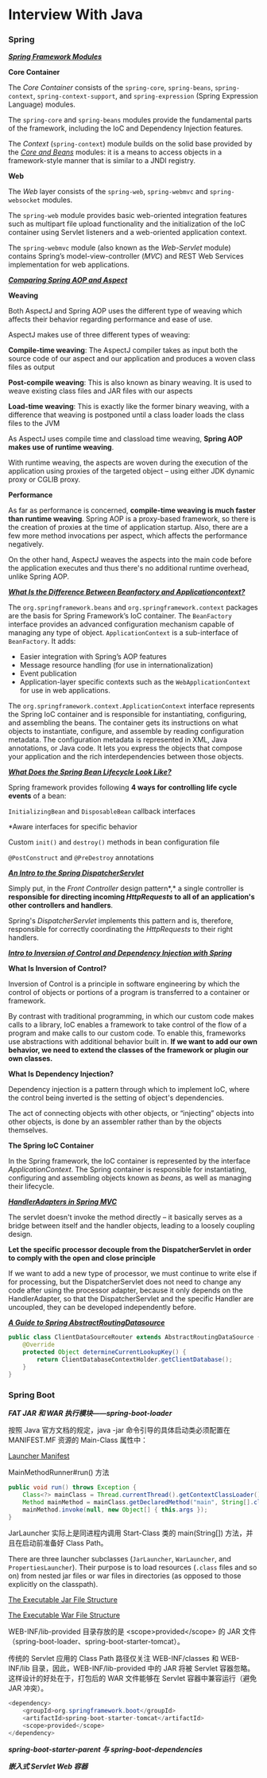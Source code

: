 # Interview With Java

### Spring

[***Spring Framework Modules***](https://docs.spring.io/spring-framework/docs/5.0.0.RC3/spring-framework-reference/overview.html#overview-modules)

**Core Container**

The *Core Container* consists of the `spring-core`, `spring-beans`, `spring-context`, `spring-context-support`, and `spring-expression` (Spring Expression Language) modules.

The `spring-core` and `spring-beans` modules provide the fundamental parts of the framework, including the IoC and Dependency Injection features.

The *Context* (`spring-context`) module builds on the solid base provided by the [*Core and Beans*](https://docs.spring.io/spring-framework/docs/5.0.0.RC3/spring-framework-reference/core.html#beans-introduction) modules: it is a means to access objects in a framework-style manner that is similar to a JNDI registry.

**Web**

The *Web* layer consists of the `spring-web`, `spring-webmvc` and `spring-websocket` modules.

The `spring-web` module provides basic web-oriented integration features such as multipart file upload functionality and the initialization of the IoC container using Servlet listeners and a web-oriented application context.

The `spring-webmvc` module (also known as the *Web-Servlet* module) contains Spring’s model-view-controller (*MVC*) and REST Web Services implementation for web applications.

[***Comparing Spring AOP and Aspect***](https://www.baeldung.com/spring-aop-vs-aspectj)

**Weaving**

Both AspectJ and Spring AOP uses the different type of weaving which affects their behavior regarding performance and ease of use.

AspectJ makes use of three different types of weaving:

**Compile-time weaving**: The AspectJ compiler takes as input both the source code of our aspect and our application and produces a woven class files as output

**Post-compile weaving**: This is also known as binary weaving. It is used to weave existing class files and JAR files with our aspects

**Load-time weaving**: This is exactly like the former binary weaving, with a difference that weaving is postponed until a class loader loads the class files to the JVM

As AspectJ uses compile time and classload time weaving, **Spring AOP makes use of runtime weaving**.

With runtime weaving, the aspects are woven during the execution of the application using proxies of the targeted object – using either JDK dynamic proxy or CGLIB proxy.

**Performance**

As far as performance is concerned, **compile-time weaving is much faster than runtime weaving**. Spring AOP is a proxy-based framework, so there is the creation of proxies at the time of application startup. Also, there are a few more method invocations per aspect, which affects the performance negatively.

On the other hand, AspectJ weaves the aspects into the main code before the application executes and thus there's no additional runtime overhead, unlike Spring AOP.

[***What Is the Difference Between Beanfactory and Applicationcontext?***](https://docs.spring.io/spring-framework/docs/current/reference/html/core.html#beans)

The `org.springframework.beans` and `org.springframework.context` packages are the basis for Spring Framework’s IoC container. The `BeanFactory` interface provides an advanced configuration mechanism capable of managing any type of object. `ApplicationContext` is a sub-interface of `BeanFactory`. It adds:

- Easier integration with Spring’s AOP features
- Message resource handling (for use in internationalization)
- Event publication
- Application-layer specific contexts such as the `WebApplicationContext` for use in web applications.

The `org.springframework.context.ApplicationContext` interface represents the Spring IoC container and is responsible for instantiating, configuring, and assembling the beans. The container gets its instructions on what objects to instantiate, configure, and assemble by reading configuration metadata. The configuration metadata is represented in XML, Java annotations, or Java code. It lets you express the objects that compose your application and the rich interdependencies between those objects.

[***What Does the Spring Bean Lifecycle Look Like?***]()

Spring framework provides following **4 ways for controlling life cycle events** of a bean:

`InitializingBean` and `DisposableBean` callback interfaces

*Aware interfaces for specific behavior

Custom `init()` and `destroy()` methods in bean configuration file

`@PostConstruct` and `@PreDestroy` annotations

[***An Intro to the Spring DispatcherServlet***](https://www.baeldung.com/spring-dispatcherservlet)

Simply put, in the *Front Controller* design pattern*,* a single controller is **responsible for directing incoming *HttpRequests* to all of an application's other controllers and handlers**.

Spring's *DispatcherServlet* implements this pattern and is, therefore, responsible for correctly coordinating the *HttpRequests* to their right handlers.

[***Intro to Inversion of Control and Dependency Injection with Spring***](https://www.baeldung.com/inversion-control-and-dependency-injection-in-spring)

**What Is Inversion of Control?**

Inversion of Control is a principle in software engineering by which the control of objects or portions of a program is transferred to a container or framework.

By contrast with traditional programming, in which our custom code makes calls to a library, IoC enables a framework to take control of the flow of a program and make calls to our custom code. To enable this, frameworks use abstractions with additional behavior built in. **If we want to add our own behavior, we need to extend the classes of the framework or plugin our own classes.**

**What Is Dependency Injection?**

Dependency injection is a pattern through which to implement IoC, where the control being inverted is the setting of object's dependencies.

The act of connecting objects with other objects, or “injecting” objects into other objects, is done by an assembler rather than by the objects themselves.

**The Spring IoC Container**

In the Spring framework, the IoC container is represented by the interface *ApplicationContext*. The Spring container is responsible for instantiating, configuring and assembling objects known as *beans*, as well as managing their lifecycle.

[***HandlerAdapters in Spring MVC***](https://www.baeldung.com/spring-mvc-handler-adapters#what-is-a-handleradapter)

The servlet doesn't invoke the method directly – it basically serves as a bridge between itself and the handler objects, leading to a loosely coupling design.

**Let the specific processor decouple from the DispatcherServlet in order to comply with the open and close principle**

If we want to add a new type of processor, we must continue to write else if for processing, but the DispatcherServlet does not need to change any code after using the processor adapter, because it only depends on the HandlerAdapter, so that the DispatcherServlet and the specific Handler are uncoupled, they can be developed independently before.

[***A Guide to Spring AbstractRoutingDatasource***](https://www.baeldung.com/spring-abstract-routing-data-source)

```java
public class ClientDataSourceRouter extends AbstractRoutingDataSource {
    @Override
    protected Object determineCurrentLookupKey() {
        return ClientDatabaseContextHolder.getClientDatabase();
    }
}
```

### Spring Boot

***FAT JAR 和 WAR 执行模块——spring-boot-loader***

按照 Java 官方文档的规定，java -jar 命令引导的具体启动类必须配置在 MANIFEST.MF 资源的 Main-Class 属性中：

[Launcher Manifest](https://docs.spring.io/spring-boot/docs/current/reference/html/appendix-executable-jar-format.html#executable-jar-launcher-manifest)

MainMethodRunner#run() 方法

```java
public void run() throws Exception {
	Class<?> mainClass = Thread.currentThread().getContextClassLoader().loadClass(this.mainClassName);
	Method mainMethod = mainClass.getDeclaredMethod("main", String[].class);
	mainMethod.invoke(null, new Object[] { this.args });
}
```

JarLauncher 实际上是同进程内调用 Start-Class 类的 main(String[]) 方法，并且在启动前准备好 Class Path。

There are three launcher subclasses (`JarLauncher`, `WarLauncher`, and `PropertiesLauncher`). Their purpose is to load resources (`.class` files and so on) from nested jar files or war files in directories (as opposed to those explicitly on the classpath).

[The Executable Jar File Structure](https://docs.spring.io/spring-boot/docs/current/reference/html/appendix-executable-jar-format.html#executable-jar-jar-file-structure)

[The Executable War File Structure](https://docs.spring.io/spring-boot/docs/current/reference/html/appendix-executable-jar-format.html#executable-jar-war-file-structure)

WEB-INF/lib-provided 目录存放的是 \<scope\>provided\</scope\> 的 JAR 文件（spring-boot-loader、spring-boot-starter-tomcat）。

传统的 Servlet 应用的 Class Path 路径仅关注 WEB-INF/classes 和 WEB-INF/lib 目录，因此，WEB-INF/lib-provided 中的 JAR 将被 Servlet 容器忽略。这样设计的好处在于，打包后的 WAR 文件能够在 Servlet 容器中兼容运行（避免 JAR 冲突）。

```java
<dependency>
    <groupId>org.springframework.boot</groupId>
    <artifactId>spring-boot-starter-tomcat</artifactId>
    <scope>provided</scope>
</dependency>
```

***spring-boot-starter-parent 与 spring-boot-dependencies***

***嵌入式 Servlet Web 容器***


